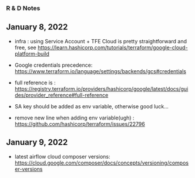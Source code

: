 ### R & D Notes

## January 8, 2022
* infra : using Service Account + TFE Cloud is pretty straightforward and free, see https://learn.hashicorp.com/tutorials/terraform/google-cloud-platform-build
* Google credentials precedence: https://www.terraform.io/language/settings/backends/gcs#credentials
* full reference is : https://registry.terraform.io/providers/hashicorp/google/latest/docs/guides/provider_reference#full-reference
* SA key should be added as env variable, otherwise good luck...

* remove new line when adding env variable(ugh) : https://github.com/hashicorp/terraform/issues/22796

## January 9, 2022

* latest airflow cloud composer versions: https://cloud.google.com/composer/docs/concepts/versioning/composer-versions
